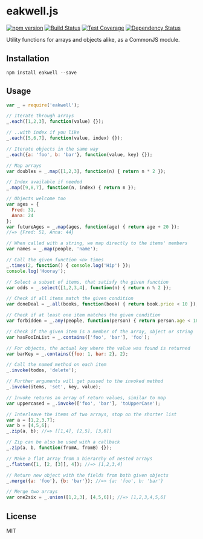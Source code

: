 # eakwell.js
[![npm version](https://badge.fury.io/js/eakwell.svg)](http://badge.fury.io/js/eakwell) [![Build Status](https://travis-ci.org/syntheticore/eakwell.svg?branch=master)](https://travis-ci.org/syntheticore/eakwell) [![Test Coverage](https://codeclimate.com/github/syntheticore/eakwell/badges/coverage.svg)](https://codeclimate.com/github/syntheticore/eakwell/coverage) [![Dependency Status](https://david-dm.org/syntheticore/eakwell.svg)](https://david-dm.org/syntheticore/eakwell)

Utility functions for arrays and objects alike, as a CommonJS module.

## Installation

    npm install eakwell --save

## Usage

  ```JavaScript
  var _ = require('eakwell');

  // Iterate through arrays
  _.each([1,2,3], function(value) {});
  
  // ..with index if you like
  _.each([5,6,7], function(value, index) {});
  
  // Iterate objects in the same way
  _.each({a: 'foo', b: 'bar'}, function(value, key) {});

  // Map arrays
  var doubles = _.map([1,2,3], function(n) { return n * 2 });
  
  // Index available if needed
  _.map([9,8,7], function(n, index) { return n });

  // Objects welcome too
  var ages = {
    Fred: 31,
    Anna: 24
  };
  var futureAges = _.map(ages, function(age) { return age + 20 });
  //=> {Fred: 51, Anna: 44}

  // When called with a string, we map directly to the items' members
  var names = _.map(people, 'name');

  // Call the given function <n> times
  _.times(2, function() { console.log('Hip') });
  console.log('Hooray');

  // Select a subset of items, that satisfy the given function
  var odds = _.select([1,2,3,4], function(n) { return n % 2 });

  // Check if all items match the given condition
  var doneDeal = _.all(books, function(book) { return book.price < 10 });

  // Check if at least one item matches the given condition
  var forbidden = _.any(people, function(person) { return person.age < 18 });

  // Check if the given item is a member of the array, object or string
  var hasFooInList = _.contains(['foo', 'bar'], 'foo');

  // For objects, the actual key where the value was found is returned
  var barKey = _.contains({foo: 1, bar: 2}, 2);

  // Call the named method on each item
  _.invoke(todos, 'delete');

  // Further arguments will get passed to the invoked method
  _.invoke(items, 'set', key, value);

  // Invoke returns an array of return values, similar to map
  var uppercased = _.invoke(['foo', 'bar'], 'toUpperCase');

  // Interleave the items of two arrays, stop on the shorter list
  var a = [1,2,3,7];
  var b = [4,5,6];
  _.zip(a, b); //=> [[1,4], [2,5], [3,6]]

  // Zip can be also be used with a callback 
  _.zip(a, b, function(fromA, fromB) {});

  // Make a flat array from a hierarchy of nested arrays
  _.flatten([1, [2, [3]], 4]); //=> [1,2,3,4]

  // Return new object with the fields from both given objects
  _.merge({a: 'foo'}, {b: 'bar'}); //=> {a: 'foo', b: 'bar'}

  // Merge two arrays
  var one2six = _.union([1,2,3], [4,5,6]); //=> [1,2,3,4,5,6]

  ```

## License

  MIT

